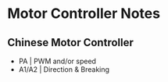 # Motor Controller Notes

## Chinese Motor Controller

 - PA | PWM and/or speed
 - A1/A2 | Direction & Breaking